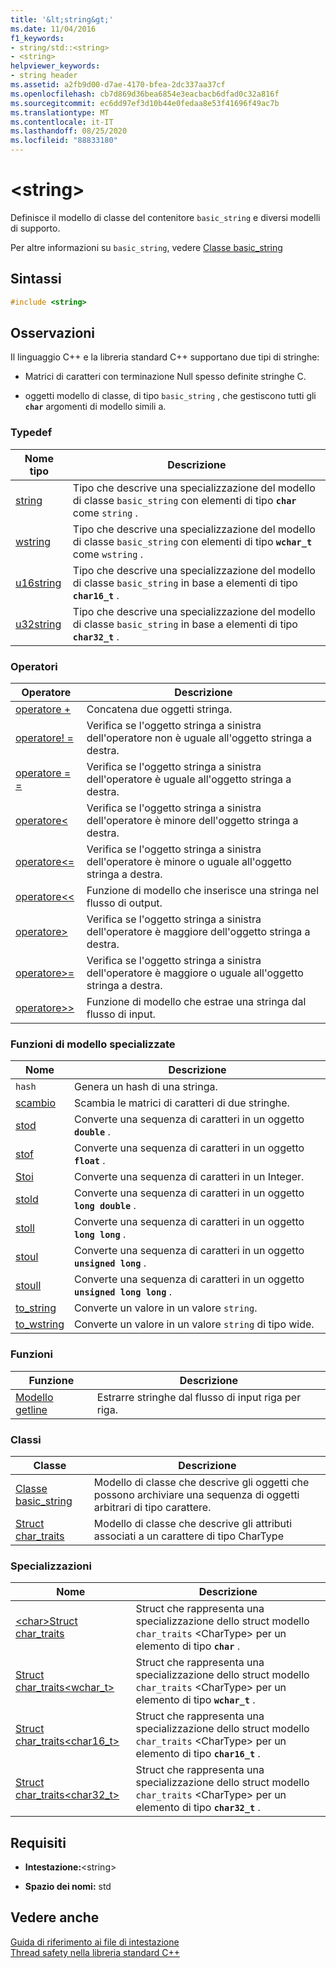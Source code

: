 ```yaml
---
title: '&lt;string&gt;'
ms.date: 11/04/2016
f1_keywords:
- string/std::<string>
- <string>
helpviewer_keywords:
- string header
ms.assetid: a2fb9d00-d7ae-4170-bfea-2dc337aa37cf
ms.openlocfilehash: cb7d869d36bea6854e3eacbacb6dfad0c32a816f
ms.sourcegitcommit: ec6dd97ef3d10b44e0fedaa8e53f41696f49ac7b
ms.translationtype: MT
ms.contentlocale: it-IT
ms.lasthandoff: 08/25/2020
ms.locfileid: "88833180"
---
```

# <a name="ltstringgt"></a>&lt;string&gt;

Definisce il modello di classe del contenitore `basic_string` e diversi modelli di supporto.

Per altre informazioni su `basic_string`, vedere [Classe basic_string](../standard-library/basic-string-class.md)

## <a name="syntax"></a>Sintassi

```cpp
#include <string>
```

## <a name="remarks"></a>Osservazioni

Il linguaggio C++ e la libreria standard C++ supportano due tipi di stringhe:

- Matrici di caratteri con terminazione Null spesso definite stringhe C.

- oggetti modello di classe, di tipo `basic_string` , che gestiscono tutti gli **`char`** argomenti di modello simili a.

### <a name="typedefs"></a>Typedef

|Nome tipo|Descrizione|
|-|-|
|[string](../standard-library/string-typedefs.md#string)|Tipo che descrive una specializzazione del modello di classe `basic_string` con elementi di tipo **`char`** come `string` .|
|[wstring](../standard-library/string-typedefs.md#wstring)|Tipo che descrive una specializzazione del modello di classe `basic_string` con elementi di tipo **`wchar_t`** come `wstring` .|
|[u16string](../standard-library/string-typedefs.md#u16string)|Tipo che descrive una specializzazione del modello di classe `basic_string` in base a elementi di tipo **`char16_t`** .|
|[u32string](../standard-library/string-typedefs.md#u32string)|Tipo che descrive una specializzazione del modello di classe `basic_string` in base a elementi di tipo **`char32_t`** .|

### <a name="operators"></a>Operatori

|Operatore|Descrizione|
|-|-|
|[operatore +](../standard-library/string-operators.md#op_add)|Concatena due oggetti stringa.|
|[operatore! =](../standard-library/string-operators.md#op_neq)|Verifica se l'oggetto stringa a sinistra dell'operatore non è uguale all'oggetto stringa a destra.|
|[operatore = =](../standard-library/string-operators.md#op_eq_eq)|Verifica se l'oggetto stringa a sinistra dell'operatore è uguale all'oggetto stringa a destra.|
|[operatore<](../standard-library/string-operators.md#op_lt)|Verifica se l'oggetto stringa a sinistra dell'operatore è minore dell'oggetto stringa a destra.|
|[operatore<=](../standard-library/string-operators.md#op_lt_eq)|Verifica se l'oggetto stringa a sinistra dell'operatore è minore o uguale all'oggetto stringa a destra.|
|[operatore<\<](../standard-library/string-operators.md#op_lt_lt)|Funzione di modello che inserisce una stringa nel flusso di output.|
|[operatore>](../standard-library/string-operators.md#op_gt)|Verifica se l'oggetto stringa a sinistra dell'operatore è maggiore dell'oggetto stringa a destra.|
|[operatore>=](../standard-library/string-operators.md#op_gt_eq)|Verifica se l'oggetto stringa a sinistra dell'operatore è maggiore o uguale all'oggetto stringa a destra.|
|[operatore>>](../standard-library/string-operators.md#op_gt_gt)|Funzione di modello che estrae una stringa dal flusso di input.|

### <a name="specialized-template-functions"></a>Funzioni di modello specializzate

|Nome|Descrizione|
|-|-|
|`hash`|Genera un hash di una stringa.|
|[scambio](../standard-library/string-functions.md#swap)|Scambia le matrici di caratteri di due stringhe.|
|[stod](../standard-library/string-functions.md#stod)|Converte una sequenza di caratteri in un oggetto **`double`** .|
|[stof](../standard-library/string-functions.md#stof)|Converte una sequenza di caratteri in un oggetto **`float`** .|
|[Stoi](../standard-library/string-functions.md#stoi)|Converte una sequenza di caratteri in un Integer.|
|[stold](../standard-library/string-functions.md#stold)|Converte una sequenza di caratteri in un oggetto **`long double`** .|
|[stoll](../standard-library/string-functions.md#stoll)|Converte una sequenza di caratteri in un oggetto **`long long`** .|
|[stoul](../standard-library/string-functions.md#stoul)|Converte una sequenza di caratteri in un oggetto **`unsigned long`** .|
|[stoull](../standard-library/string-functions.md#stoull)|Converte una sequenza di caratteri in un oggetto **`unsigned long long`** .|
|[to_string](../standard-library/string-functions.md#to_string)|Converte un valore in un valore `string`.|
|[to_wstring](../standard-library/string-functions.md#to_wstring)|Converte un valore in un valore `string` di tipo wide.|

### <a name="functions"></a>Funzioni

|Funzione|Descrizione|
|-|-|
|[Modello getline](../standard-library/string-functions.md#getline)|Estrarre stringhe dal flusso di input riga per riga.|

### <a name="classes"></a>Classi

|Classe|Descrizione|
|-|-|
|[Classe basic_string](../standard-library/basic-string-class.md)|Modello di classe che descrive gli oggetti che possono archiviare una sequenza di oggetti arbitrari di tipo carattere.|
|[Struct char_traits](../standard-library/char-traits-struct.md)|Modello di classe che descrive gli attributi associati a un carattere di tipo CharType|

### <a name="specializations"></a>Specializzazioni

|Nome|Descrizione|
|-|-|
|[\<char>Struct char_traits](../standard-library/char-traits-char-struct.md)|Struct che rappresenta una specializzazione dello struct modello `char_traits` \<CharType> per un elemento di tipo **`char`** .|
|[Struct char_traits<wchar_t>](../standard-library/char-traits-wchar-t-struct.md)|Struct che rappresenta una specializzazione dello struct modello `char_traits` \<CharType> per un elemento di tipo **`wchar_t`** .|
|[Struct char_traits<char16_t>](../standard-library/char-traits-char16-t-struct.md)|Struct che rappresenta una specializzazione dello struct modello `char_traits` \<CharType> per un elemento di tipo **`char16_t`** .|
|[Struct char_traits<char32_t>](../standard-library/char-traits-char32-t-struct.md)|Struct che rappresenta una specializzazione dello struct modello `char_traits` \<CharType> per un elemento di tipo **`char32_t`** .|

## <a name="requirements"></a>Requisiti

- **Intestazione:**\<string>

- **Spazio dei nomi:** std

## <a name="see-also"></a>Vedere anche

[Guida di riferimento ai file di intestazione](../standard-library/cpp-standard-library-header-files.md)\
[Thread safety nella libreria standard C++](../standard-library/thread-safety-in-the-cpp-standard-library.md)
